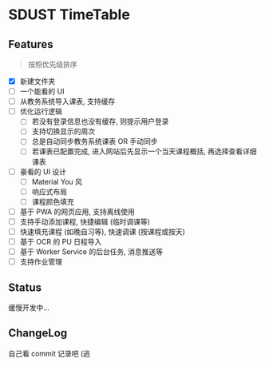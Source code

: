# SDUST TimeTable

## Features

> 按照优先级排序

- [x] 新建文件夹
- [ ] 一个能看的 UI
- [ ] 从教务系统导入课表, 支持缓存
- [ ] 优化运行逻辑
  - [ ] 若没有登录信息也没有缓存, 则提示用户登录
  - [ ] 支持切换显示的周次
  - [ ] 总是自动同步教务系统课表 OR 手动同步
  - [ ] 若课表已配置完成, 进入网站后先显示一个当天课程概括, 再选择查看详细课表
- [ ] 豪看的 UI 设计
  - [ ] Material You 风
  - [ ] 响应式布局
  - [ ] 课程颜色填充
- [ ] 基于 PWA 的网页应用, 支持离线使用
- [ ] 支持手动添加课程, 快捷编辑 (临时调课等)
- [ ] 快速填充课程 (如晚自习等),  快速调课 (按课程或按天)
- [ ] 基于 OCR 的 PU 日程导入
- [ ] 基于 Worker Service 的后台任务, 消息推送等
- [ ] 支持作业管理

## Status

缓慢开发中...

## ChangeLog

自己看 commit 记录吧 (逃
